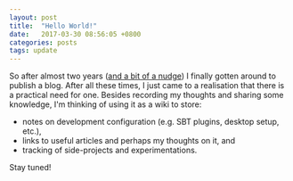 ```yaml
---
layout: post
title:  "Hello World!"
date:   2017-03-30 08:56:05 +0800
categories: posts
tags: update
---
```

So after almost two years ([and a bit of a nudge](https://twitter.com/scalawilliam/status/842505338809008128)) I finally gotten around to publish a blog. After all these times, I just came to a realisation that there is a practical need for one. <!--more--> Besides recording my thoughts and sharing some knowledge, I'm thinking of using it as a wiki to store:

- notes on development configuration (e.g. SBT plugins, desktop setup, etc.),
- links to useful articles and perhaps my thoughts on it, and
- tracking of side-projects and experimentations.

Stay tuned!
